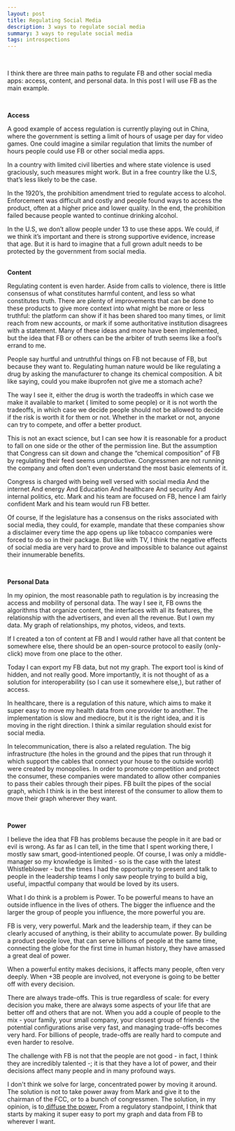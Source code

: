 ```yaml
---
layout: post
title: Regulating Social Media
description: 3 ways to regulate social media
summary: 3 ways to regulate social media
tags: introspections 
---
```


&nbsp;  

I think there are three main paths to regulate FB and other social media apps: access, content, and personal data. In this post I will use FB as the main example.

&nbsp;  


**Access**

A good example of access regulation is currently playing out in China, where the government is setting a limit of hours of usage per day for video games. One could imagine a similar regulation that limits the number of hours people could use FB or other social media apps.

 
In a country with limited civil liberties and where  state violence is used graciously, such measures might work. But in a free country like the U.S, that’s less likely to be the case. 

In the 1920’s, the prohibition amendment tried to regulate access to alcohol. Enforcement was difficult and costly and people found ways to access the product, often at a higher price and lower quality. In the end, the prohibition failed because people wanted to continue drinking alcohol. 

In the U.S, we don’t allow people under 13 to use these apps. We could, if we think it’s important and there is strong supportive evidence, increase that age. But it is hard to imagine that a full grown adult needs to be protected by the government from social media.  
&nbsp;  


**Content**

Regulating content is even harder. Aside from calls to violence, there is little consensus of what constitutes harmful content, and less so what constitutes truth. There are plenty of improvements that can be done to these products to give more context into what might be more or less truthful: the platform can show if it has been shared too many times, or limit reach from new accounts, or mark if some authoritative institution disagrees with a statement. Many of these ideas and more have been implemented, but the idea that FB or others can be the arbiter of truth seems like a fool’s errand to me. 

People say hurtful and untruthful things on FB not because of FB, but because they want to. Regulating human nature would be like regulating a drug by asking the manufacturer  to change its chemical composition. A bit like saying, could you make ibuprofen not give me a stomach ache?

The way I see it, either the drug is worth the tradeoffs in which case we make it available to market ( limited to some people)  or it is not worth the tradeoffs, in which case we decide people should not be allowed to decide if the risk is worth it for them or not. Whether in the market or not, anyone can try to compete, and offer a better product. 

 This is not an exact science, but I can see how it is reasonable for a product to fall on one side or the other of the permission line. But the assumption that Congress can sit down and change the “chemical composition” of FB by regulating their feed seems unproductive. Congressmen are not running the company and often don’t even understand the most basic elements of it. 

Congress is charged with being well versed with social media And the internet And energy And Education And healthcare And security And internal politics, etc. Mark and his team are focused on FB, hence I am fairly confident Mark and his team would run FB better. 

Of course, If the legislature has a consensus on the risks associated with social media, they could, for example, mandate that these companies show a disclaimer every time the app opens up like tobacco companies were forced to do so in their package. But like with TV,  I think the negative effects of social media are very hard to prove and impossible to balance out against their innumerable benefits. 

&nbsp;  

**Personal Data**


In my opinion, the most reasonable path to regulation is by increasing the access and mobility of personal data. The way I see it, FB owns the algorithms that organize content, the interfaces with all its features, the relationship with the advertisers, and even all the revenue. But I own my data. My graph of relationships, my photos, videos, and texts. 

If I created a ton of content at FB and I would rather have all that content be somewhere else, there should be an open-source protocol to easily (only-click) move from one place to the other. 

Today I can export my FB  data, but not my graph. The export tool is kind of hidden, and not really good. More importantly, it is not thought of as a solution for interoperability (so I can use it somewhere else,), but rather of access. 

 
In healthcare, there is a regulation of this nature, which aims to make it super easy to move my health data from one provider to another. The implementation is slow and mediocre, but it is the right idea, and it is moving in the right direction. I think a similar regulation should exist for social media. 

In telecommunication, there is also a related regulation. The big infrastructure (the holes in the ground and the pipes that run through it which support the cables that connect your house to the outside world) were created by monopolies. In order to promote competition and protect the consumer, these companies were mandated to allow other companies to pass their cables through their pipes. FB built the pipes of the social graph, which I think is in the best interest of the consumer to allow them to move their graph wherever they want. 

&nbsp;  


**Power**

I believe the idea that FB has problems because the people in it are bad or evil is wrong. As far as I can tell, in the time that I spent working there, I mostly saw smart, good-intentioned people. Of course, I was only a middle-manager so my knowledge is limited - so is the case with the latest Whistleblower - but the times I had the opportunity to present and talk to people in the leadership teams I only saw people trying to build a big, useful, impactful company that would be loved by its users.

 
What I do think is a problem is Power. To be powerful means to have an outside influence in the lives of others. The bigger the influence and the larger the group of people you influence, the more powerful you are.

 FB is very, very powerful. Mark and the leadership team, if they can be clearly accused of anything, is their ability to accumulate power. By building a product people love, that can serve billions of people at the same time, connecting the globe for the first time in human history, they have amassed a great deal of power.

When a powerful entity makes decisions, it affects many people, often very deeply. When +3B people are involved, not everyone is going to be better off with every decision. 

There are always trade-offs. This is true regardless of scale: for every decision you make, there are always some aspects of your life that are better off and others that are not. When you add a couple of people to the mix - your family, your small company, your closest group of friends - the potential configurations arise very fast, and managing trade-offs becomes very hard. For billions of people, trade-offs are really hard to compute and even harder to resolve.

The challenge with FB is not that the people are not good - in fact, I think they are incredibly talented -; it is that they have a lot of power, and their decisions affect many people and in many profound ways. 

I don't think we solve for large, concentrated power by moving it around. The solution is not to take power away from Mark and give it to the chairman of the FCC, or to a bunch of congressmen. The solution, in my opinion, is to[ diffuse the power.](https://www.gheller.co/2021/01/23/diffusion-of-power) From a regulatory standpoint, I think that starts by making it super easy to port my graph and data from FB to wherever I want. 
